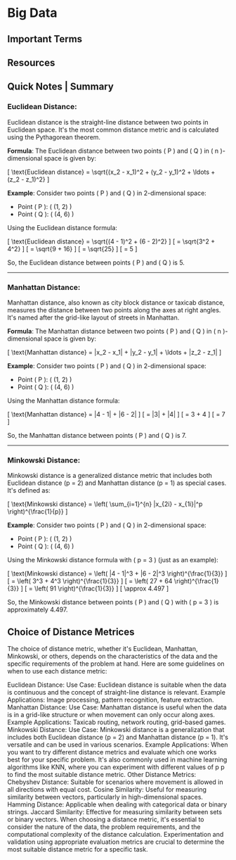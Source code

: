 # Big Data


## Important Terms


## Resources


## Quick Notes | Summary

### Euclidean Distance:

Euclidean distance is the straight-line distance between two points in Euclidean space. It's the most common distance metric and is calculated using the Pythagorean theorem.

**Formula**:
The Euclidean distance between two points \( P \) and \( Q \) in \( n \)-dimensional space is given by:

\[ \text{Euclidean distance} = \sqrt{(x_2 - x_1)^2 + (y_2 - y_1)^2 + \ldots + (z_2 - z_1)^2} \]

**Example**:
Consider two points \( P \) and \( Q \) in 2-dimensional space:

- Point \( P \): \( (1, 2) \)
- Point \( Q \): \( (4, 6) \)

Using the Euclidean distance formula:

\[ \text{Euclidean distance} = \sqrt{(4 - 1)^2 + (6 - 2)^2} \]
\[ = \sqrt{3^2 + 4^2} \]
\[ = \sqrt{9 + 16} \]
\[ = \sqrt{25} \]
\[ = 5 \]

So, the Euclidean distance between points \( P \) and \( Q \) is 5.

---

### Manhattan Distance:

Manhattan distance, also known as city block distance or taxicab distance, measures the distance between two points along the axes at right angles. It's named after the grid-like layout of streets in Manhattan.

**Formula**:
The Manhattan distance between two points \( P \) and \( Q \) in \( n \)-dimensional space is given by:

\[ \text{Manhattan distance} = |x_2 - x_1| + |y_2 - y_1| + \ldots + |z_2 - z_1| \]

**Example**:
Consider two points \( P \) and \( Q \) in 2-dimensional space:

- Point \( P \): \( (1, 2) \)
- Point \( Q \): \( (4, 6) \)

Using the Manhattan distance formula:

\[ \text{Manhattan distance} = |4 - 1| + |6 - 2| \]
\[ = |3| + |4| \]
\[ = 3 + 4 \]
\[ = 7 \]

So, the Manhattan distance between points \( P \) and \( Q \) is 7.

---

### Minkowski Distance:

Minkowski distance is a generalized distance metric that includes both Euclidean distance (p = 2) and Manhattan distance (p = 1) as special cases. It's defined as:

\[ \text{Minkowski distance} = \left( \sum_{i=1}^{n} |x_{2i} - x_{1i}|^p \right)^{\frac{1}{p}} \]

**Example**:
Consider two points \( P \) and \( Q \) in 2-dimensional space:

- Point \( P \): \( (1, 2) \)
- Point \( Q \): \( (4, 6) \)

Using the Minkowski distance formula with \( p = 3 \) (just as an example):

\[ \text{Minkowski distance} = \left( |4 - 1|^3 + |6 - 2|^3 \right)^{\frac{1}{3}} \]
\[ = \left( 3^3 + 4^3 \right)^{\frac{1}{3}} \]
\[ = \left( 27 + 64 \right)^{\frac{1}{3}} \]
\[ = \left( 91 \right)^{\frac{1}{3}} \]
\[ \approx 4.497 \]

So, the Minkowski distance between points \( P \) and \( Q \) with \( p = 3 \) is approximately 4.497.


## Choice of Distance Metrices
The choice of distance metric, whether it's Euclidean, Manhattan, Minkowski, or others, depends on the characteristics of the data and the specific requirements of the problem at hand. Here are some guidelines on when to use each distance metric:

Euclidean Distance:
Use Case: Euclidean distance is suitable when the data is continuous and the concept of straight-line distance is relevant.
Example Applications: Image processing, pattern recognition, feature extraction.
Manhattan Distance:
Use Case: Manhattan distance is useful when the data is in a grid-like structure or when movement can only occur along axes.
Example Applications: Taxicab routing, network routing, grid-based games.
Minkowski Distance:
Use Case: Minkowski distance is a generalization that includes both Euclidean distance (p = 2) and Manhattan distance (p = 1). It's versatile and can be used in various scenarios.
Example Applications: When you want to try different distance metrics and evaluate which one works best for your specific problem. It's also commonly used in machine learning algorithms like KNN, where you can experiment with different values of 
p
p to find the most suitable distance metric.
Other Distance Metrics:
Chebyshev Distance: Suitable for scenarios where movement is allowed in all directions with equal cost.
Cosine Similarity: Useful for measuring similarity between vectors, particularly in high-dimensional spaces.
Hamming Distance: Applicable when dealing with categorical data or binary strings.
Jaccard Similarity: Effective for measuring similarity between sets or binary vectors.
When choosing a distance metric, it's essential to consider the nature of the data, the problem requirements, and the computational complexity of the distance calculation. Experimentation and validation using appropriate evaluation metrics are crucial to determine the most suitable distance metric for a specific task.